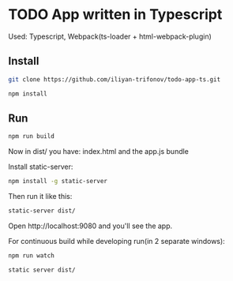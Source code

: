 TODO App written in Typescript
===

Used: Typescript, Webpack(ts-loader + html-webpack-plugin)

Install
---

```bash
git clone https://github.com/iliyan-trifonov/todo-app-ts.git

npm install
````

Run
---

```bash
npm run build
```

Now in dist/ you have: index.html and the app.js bundle

Install static-server:

```bash
npm install -g static-server
```

Then run it like this:

```bash
static-server dist/
```

Open http://localhost:9080 and you'll see the app.

For continuous build while developing run(in 2 separate windows):

```bash
npm run watch
```

```bash
static server dist/
```